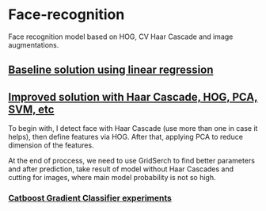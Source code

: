 # Face-recognition
Face recognition model based on HOG, CV Haar Cascade and image augmentations. 

## [Baseline solution using linear regression](baseline.ipynb)

## [Improved solution with Haar Cascade, HOG, PCA, SVM, etc](main.ipynb)

To begin with, I detect face with Haar Cascade (use more than one in case it helps), then define features via HOG. After that, applying PCA to reduce dimension of the features.

At the end of proccess, we need to use GridSerch to find better parameters and after prediction, take result of model without Haar Cascades and cutting for images, where main model probability is not so high.

### [Catboost Gradient Classifier experiments](Catboost.ipynb)
